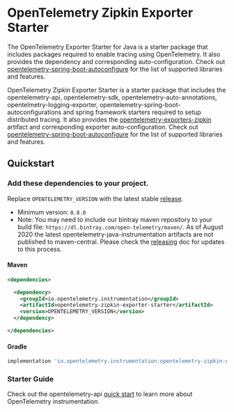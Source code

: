 # OpenTelemetry Zipkin Exporter Starter

The OpenTelemetry  Exporter Starter for Java is a starter package that includes packages required to enable tracing using OpenTelemetry. It also provides the  dependency and corresponding auto-configuration.  Check out [opentelemetry-spring-boot-autoconfigure](../../spring-boot-autoconfigure/README.md#features) for the list of supported libraries and features.

OpenTelemetry Zipkin Exporter Starter is a starter package that includes the opentelemetry-api, opentelemetry-sdk, opentelemetry-auto-annotations, opentelmetry-logging-exporter, opentelemetry-spring-boot-autoconfigurations and spring framework starters required to setup distributed tracing. It also provides the [opentelemetry-exporters-zipkin](https://github.com/open-telemetry/opentelemetry-java/tree/master/exporters/zipkin) artifact and corresponding exporter auto-configuration.  Check out [opentelemetry-spring-boot-autoconfigure](../../spring-boot-autoconfigure/README.md#features) for the list of supported libraries and features.

## Quickstart

### Add these dependencies to your project.

Replace `OPENTELEMETRY_VERSION` with the latest stable [release](https://search.maven.org/search?q=g:io.opentelemetry).
 - Minimum version: `0.8.0`
 - Note: You may need to include our bintray maven repository to your build file: `https://dl.bintray.com/open-telemetry/maven/`. As of August 2020 the latest opentelemetry-java-instrumentation artifacts are not published to maven-central. Please check the [releasing](https://github.com/open-telemetry/opentelemetry-java-instrumentation/blob/master/RELEASING.md) doc for updates to this process.


#### Maven

```xml
<dependencies>

  <dependency>
    <groupId>io.opentelemetry.instrumentation</groupId>
    <artifactId>opentelemetry-zipkin-exporter-starter</artifactId>
    <version>OPENTELEMETRY_VERSION</version>
  </dependency>

</dependencies>
```

#### Gradle

```groovy
implementation 'io.opentelemetry.instrumentation:opentelemetry-zipkin-exporter-starter:OPENTELEMETRY_VERSION'
```

### Starter Guide

Check out the opentelemetry-api [quick start](https://github.com/open-telemetry/opentelemetry-java/blob/master/QUICKSTART.md) to learn more about OpenTelemetry instrumentation.
